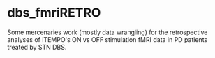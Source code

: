 # dbs_fmriRETRO
Some mercenaries work (mostly data wrangling) for the retrospective analyses of iTEMPO's ON vs OFF stimulation fMRI data in PD patients treated by STN DBS.
